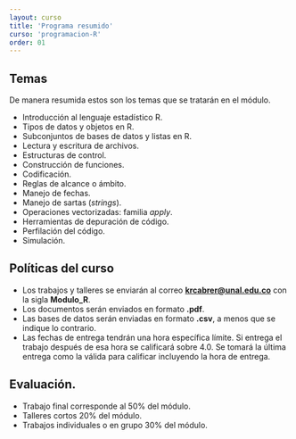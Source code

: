 ```yaml
---
layout: curso
title: 'Programa resumido'
curso: 'programacion-R'
order: 01
---
```


## Temas
De manera resumida estos son los temas que se tratarán en el módulo.

  * Introducción al lenguaje estadístico R.
  * Tipos de datos y objetos en R.
  * Subconjuntos de bases de datos y listas en R.
  * Lectura y escritura de archivos.
  * Estructuras de control.
  * Construcción de funciones.
  * Codificación.
  * Reglas de alcance o ámbito.
  * Manejo de fechas.
  * Manejo de sartas (*strings*).
  * Operaciones vectorizadas: familia *apply*.
  * Herramientas de depuración de código.
  * Perfilación del código.
  * Simulación.

## Políticas del curso
  - Los trabajos y talleres se enviarán al correo **krcabrer@unal.edu.co** con
    la sigla **Modulo_R**.
  - Los documentos serán enviados en formato **.pdf**.
  - Las bases de datos serán enviadas en formato **.csv**, a menos que se indique
    lo contrario.
  - Las fechas de entrega tendrán una hora específica límite. Si entrega el trabajo
    después de esa hora se calificará sobre 4.0. Se tomará la última entrega como 
    la válida para calificar incluyendo la hora de entrega.

## Evaluación.
  - Trabajo final corresponde al 50% del módulo.
  - Talleres cortos 20% del módulo.
  - Trabajos individuales o en grupo 30% del módulo.
  

